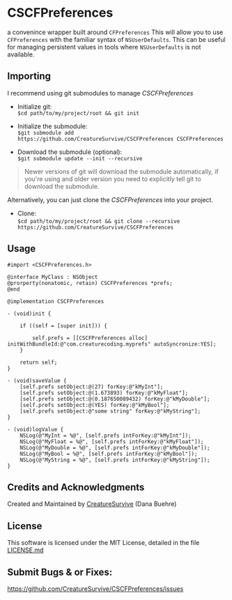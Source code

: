 # CSCFPreferences

a convenince wrapper built around `CFPreferences`
This will allow you to use `CFPreferences` with the familiar syntax of `NSUserDefaults`. This can be useful for managing persistent values in tools where `NSUserDefaults` is not available.

## Importing

I recommend using git submodules to manage *CSCFPreferences*  

- Initialize git:  
`$cd path/to/my/project/root && git init`  

- Initialize the submodule:  
`$git submodule add https://github.com/CreatureSurvive/CSCFPreferences CSCFPreferences`  

- Download the submodule (optional):  
`$git submodule update --init --recursive`  

> Newer versions of git will download the submodule automatically, if you're using and older version you need to explicitly tell git to download the submodule.  

Alternatively, you can just clone the *CSCFPreferences* into your project.  

- Clone:  
`$cd path/to/my/project/root && git clone --recursive https://github.com/CreatureSurvive/CSCFPreferences`

## Usage

```
#import <CSCFPreferences.h>

@interface MyClass : NSObject
@prorperty(nonatomic, retain) CSCFPreferences *prefs;
@end

@implementation CSCFPreferences

- (void)init {
	
	if ((self = [super init])) {
		
		self.prefs = [[CSCFPreferences alloc] initWithBundleId:@"com.creaturecoding.myprefs" autoSyncronize:YES];
	}
	
	return self;
}

- (void)saveValue {
	[self.prefs setObject:@(27) forKey:@"kMyInt"];
	[self.prefs setObject:@(1.673893) forKey:@"kMyFloat"];
	[self.prefs setObject:@(0.187650089432) forKey:@"kMyDouble"];
	[self.prefs setObject:@(YES) forKey:@"kMyBool"];
	[self.prefs setObject:@"some string" forKey:@"kMyString"];
}

- (void)logValue {
	NSLog(@"MyInt = %@", [self.prefs intForKey:@"kMyInt"]);
	NSLog(@"MyFloat = %@", [self.prefs intForKey:@"kMyFloat"]);
	NSLog(@"MyDouble = %@", [self.prefs intForKey:@"kMyDouble"]);
	NSLog(@"MyBool = %@", [self.prefs intForKey:@"kMyBool"]);
	NSLog(@"MyString = %@", [self.prefs intForKey:@"kMyString"]);
}
```

## Credits and Acknowledgments

Created and Maintained by [CreatureSurvive](https://creaturecoding.com/) (Dana Buehre)

## License

This software is licensed under the MIT License, detailed in the file [LICENSE.md](https://github.com/CreatureSurvive/CSCFPreferences/tree/master/LICENSE.md)

## Submit Bugs & or Fixes:

https://github.com/CreatureSurvive/CSCFPreferences/issues  

 